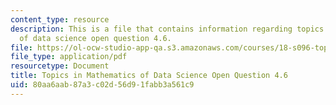 ```yaml
---
content_type: resource
description: This is a file that contains information regarding topics in mathematics
  of data science open question 4.6.
file: https://ol-ocw-studio-app-qa.s3.amazonaws.com/courses/18-s096-topics-in-mathematics-of-data-science-fall-2015/80aa6aab87a3c02d56d91fabb3a561c9_MIT18_S096F15_Open4.6.pdf
file_type: application/pdf
resourcetype: Document
title: Topics in Mathematics of Data Science Open Question 4.6
uid: 80aa6aab-87a3-c02d-56d9-1fabb3a561c9
---
```

